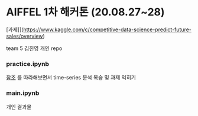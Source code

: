 # AIFFEL 1차 해커톤 (20.08.27~28)
[과제]](https://www.kaggle.com/c/competitive-data-science-predict-future-sales/overview)

team 5 김진영 개인 repo


### practice.ipynb
[참조](https://www.kaggle.com/jagangupta/time-series-basics-exploring-traditional-ts) 를 따라해보면서 time-series 분석 복습 및 과제 익히기

### main.ipynb
개인 결과물
